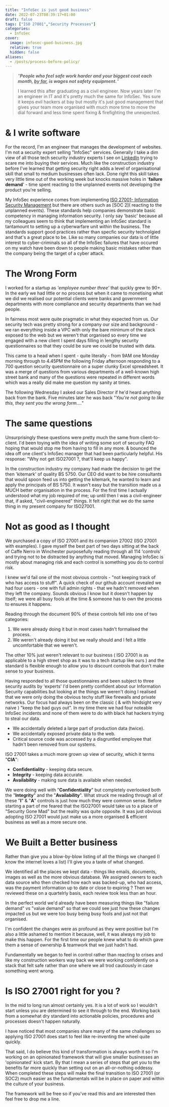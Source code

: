 ```yaml
---
title: "InfoSec is just good business"
date: 2022-07-23T08:39:17+01:00
draft: false
tags: ["ISO 27001","Security Processes"]
categories:
  - InfoSec
cover:
  image: infosec-good-business.jpg
  relative: true
  hidden: false
aliases:
  - /posts/process-before-policy/
---
```

> *"**People who feel safe work harder and your biggest cost each month, <u>by far</u>, is wages not safety equipment.**"*
>
>  I learned this after graduating as a civil engineer. Now years later I'm an engineer in IT and it's pretty much the same for InfoSec. Yes sure it keeps evil hackers at bay but mostly it's just good management that gives your team more organised with much more time to move the dial forward and less time spent fixing & firefighting the unexpected. 

# & I write software

For the record, I'm an engineer that manages the development of websites. I'm not a security expert selling "InfoSec" services. Generally I take a dim view of all those tech security industry experts I see on [LinkedIn](linkedin.com) trying to scare me into buying their services. Much like the construction industry before I've learned that getting security right adds a level of organisational skill that small to medium businesses often lack. Done right this skill takes very little time out of the working week but knocks massive holes in '**failure demand**' - time spent  reacting to the unplanned events not developing the product you're selling.

My InfoSec experience comes from implementing [ISO 27001- Information Security Management](https://www.iso.org/isoiec-27001-information-security.html) but there are others such as [SOC 2]( reacting to the unplanned events). These standards help companies demonstrate basic competency in managing information security. I only say 'basic' because all my colleagues seem to think that implementing an InfoSec standard is tantamount to setting up a cyberwarfare unit within the business. The standards support good practices rather than specfic security technolgied and that's a great place to be. Like so many companies our data is of little interest to cyber-criminals so all of the InfoSec failures that have occured on my watch have been down to people making basic mistakes rather than the company being the target of a cyber attack.

# The Wrong Form

I worked for a startup as *'employee number three'* that quckly grew to 90+. In the early we had little or no process but when it came to monetising what we did we realised our potential clients were banks and government departments with more compliance and security departments than we had people.

In fairness most were quite pragmatic in what they expected from us. Our security tech was pretty strong for a company our size and background - we ran everything inside a VPC with only the bare minimum of the stack exposed to the web but we weren't that organised so every time we engaged with a new client I spent days filling in lengthy security questionnaires so that they could be sure we could be trusted with data.

This came to a head when I spent - quite literally - from 9AM one Monday morning through to 4.45PM the following Friday afternoon responding to a 700 question security questionnaire on a super clunky Excel spreadsheet. It was a merge of questions from various departments of a well-known high street bank and many of the questions were repeated in different words which was a really did make me question my sanity at times.

The following Wednesday I asked our Sales Director if he'd heard anything back from the bank. Five minutes later he was back "*You're not going to like this, they sent you the wrong form....*"

# The same questions 

Unsurprisingly these questions were pretty much the same from client-to-client. I'd been toying with the idea of writing some sort of security FAQ hoping that would stop me from having to fill in any more. & bounced the idea off one client's InfoSec manager that had been particularly helpful. His response: "Why not get ISO27001 ?, that'll keep us happy".

In the construction industry my company had made the decision to get the then 'kitemark' of quality BS 5750. Our CEO did want to be hire consultants that would spoon feed us into getting the kitemark, he wanted to learn and apply the principals of BS 5750. It wasn't easy but the transition made us a MUCH better organisation in the process. For the first time I actually understood what my job required of me; up until then I was a civil-engineer that, if asked, "civil-engineered" things. It felt right that we do the same thing in my present company for ISO27001.

# Not as good as I thought

We purchased a copy of ISO 27001 and its companion 27002 (ISO 27001 with examples). I gave myself the best part of two days sitting at the back of Caffe Nerro in Winchester purposefully reading through all 114 'controls' and trying not to be distracted by anything that moved.  Managing InfoSec is mostly about managing risk and each control is something you do to control risk.

I knew we'd fail one of the most obvious controls - "not keeping track of who has access to stuff". A quick check of our github account revealed we had four users - one with full admin rights - that we hadn't removed when they left the company. Sounds obvious I know but it doesn't happen by itself; we were all busy fools at the time & someone has to own the process to ensures it happens.

Reading through the document 90% of these controls fell into one of two categories:

1. We were already doing it but in most cases hadn't formalised the process.
2. We weren't already doing it but we really should and I felt a little uncomfortable that we weren't.

The other 10% just weren't relevant to our business ( ISO 27001 is as applicable to a high street shop as it was to a tech startup like ours ) and the standard is flexible enough to allow you to discount controls that don't make sense to your business.

Having responded to all those questionnaires and been subject to three security audits by 'experts' I'd been pretty confident about our Information Security capabilities but looking at the things we weren't doing I realised that we were only doing the obvious techy stuff like firewalls and private networks. Our focus had always been on the classic ( & with hindsight very naive ) "keep the bad guys out". In my time there we had four noteable InfoSec incidents and none of them were to do with black hat hackers trying to steal our data.

* We accidentally deleted a large part of production data (twice).
* We accidentally exposed private data to the web.
* Critical source code was accessed by a disgruntled employee that hadn't been removed from our systems.

ISO 27001 takes a much more grown up view of security,  which it terms "**CIA**":

* **Confidentiality** - keeping data secure.
* **Integrity** - keeping data accurate.
* **Availability** - making sure data is available when needed.

We were doing well with "**Confidentiality**" but completely overlooked both the "**Integrity**" and the "**Availability**". What struck me reading through all of these "**I**" & "**A**" controls is just how much they were common sense. Before starting a part of me feared that the ISO27001 would take us to a place of "Security Gone Mad" but the reality was quite opposite. It was just obvious adopting ISO 27001 would just make us a more organised & efficient business as well as a more secure one.

# We Built a Better business

Rather than give you a blow-by-blow listing of all the things we changed (I know the internet loves a list) I'll give you a taste of what changed.

We identified all the places we kept data - things like emails, documents, images as well as the more obvious database. We assigned owners to each data source who then checked how each was backed-up, who had access, was the payment information up to date or close to expiring ? Then we reviewed these on a quartelrly basis, each review took less than an hour.

In the perfect world we'd already have been measuring things like "failure demand" vs "value demand" so that we could see just how these changes impacted us but we were too busy being busy fools and just not that organised. 

I'm confident the changes were as profound as they were positive but I'm also a little ashamed to mention it because, well, it was always my job to make this happen. For the first time our people knew what to do which gave them a sense of ownership & teamwork that we just hadn't had. 

Fundamentally we began to feel in control rather than reacting to crises and like my construction workers way back we were working confidently on a stack that felt safe rather than one where we all trod cautiously in case something went wrong.

# Is ISO 27001 right for you ?

 In the mid to long run almost certainly yes. It is a lot of work so I wouldn't start unless you are determined to see it through to the end. Working back from a somewhat dry standard into actionable policies, procedures and processes doesn't happen naturally.

I have noticed that most companies share many of the same challenges so applying ISO 27001 does start to feel like re-inventing the wheel quite quickly.

That said, I do believe this kind of transformation is always worth it so I'm working on an opinionated framework that will give smaller businesses an 'opinionated' kick start. By that I mean a series of steps that get you to the benefits far more quickly than setting out on an all-or-nothing oddessy. When completed these steps will make the final transition to ISO 27001 (or SOC2) much easier as the fundamentals will be in place on paper and within the culture of your business.

The framework will be free so if you've read this and are interested then feel free to drop me a line.  